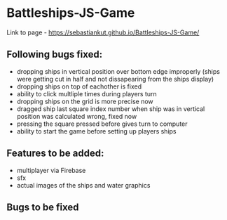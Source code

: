 # Battleships-JS-Game
Link to page - https://sebastiankut.github.io/Battleships-JS-Game/

## Following bugs fixed:
- dropping ships in vertical position over bottom edge improperly (ships were getting cut in half and not dissapearing from the ships display)
- dropping ships on top of eachother is fixed
- ability to click multliple times during players turn
- dropping ships on the grid is more precise now
- dragged ship last square index number when ship was in vertical position was calculated wrong, fixed now
- pressing the square pressed before gives turn to computer
- ability to start the game before setting up players ships
## Features to be added:
- multiplayer via Firebase
- sfx 
- actual images of the ships and water graphics

## Bugs to be fixed


